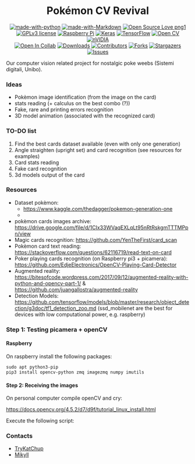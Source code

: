 <div align="center">

# Pokémon CV Revival

</div>

<div align="center">

[![made-with-python][made-with-phyton-shield]][made-with-phyton-url]
[![made-with-Markdown][made-with-markdown-shield]][made-with-markdown-url]
[![Open Source Love png1][open-source-shield]][open-source-url]
[![GPLv3 license][license-shield]][license-url]
[![Raspberry Pi][raspberry-shield]][raspberry-url]
[![Keras][keras-shield]][keras-url]
[![TensorFlow][tensorflow-shield]][tensorflow-url]
[![Open CV][opencv-shield]][opencv-url]
[![nVIDIA][nvidia-shield]][nvidia-url]
<br/>
[![Open In Collab][open-collab-shield]][open-collab-url]
[![Downloads][downloads-shield]][downloads-url]
[![Contributors][contributors-shield]][contributors-url]
[![Forks][forks-shield]][forks-url]
[![Stargazers][stars-shield]][stars-url]
[![Issues][issues-shield]][issues-url]
</div>

Our computer vision related project for nostalgic poke weebs (Sistemi digitali, Unibo).

### Ideas
- Pokèmon image identification (from the image on the card)
- stats reading (+ calculus on the best combo (?))
- Fake, rare and printing errors recognition
- 3D model animation (associated with the recognized card)

### TO-DO list
1. Find the best cards dataset available (even with only one generation)
2. Angle straighten (upright set) and card recognition (see resources for examples)
3. Card stats reading
4. Fake card recognition
5. 3d models output of the card

### Resources

- Dataset pokèmon:
  - https://www.kaggle.com/thedagger/pokemon-generation-one
  - 
- pokèmon cards images archive: https://drive.google.com/file/d/1CIx33WVaqEXLqLt95nRtRskgmTTTMPpn/view
- Magic cards recognition: https://github.com/YenTheFirst/card_scan
- Pokèmon card text reading: https://stackoverflow.com/questions/62116719/read-text-on-card
- Poker playing cards recognition (on Raspberry pi3 + picamera): https://github.com/EdjeElectronics/OpenCV-Playing-Card-Detector
- Augmented reality: https://bitesofcode.wordpress.com/2017/09/12/augmented-reality-with-python-and-opencv-part-1/ & https://github.com/juangallostra/augmented-reality
- Detection Models: https://github.com/tensorflow/models/blob/master/research/object_detection/g3doc/tf1_detection_zoo.md (ssd_mobilenet are the best for devices with low computational power, e.g. raspberry)

### Step 1: Testing picamera + openCV

#### Raspberry

On raspberry install the following packages:

```
sudo apt python3-pip
pip3 install opencv-python zmq imagezmq numpy imutils
```
#### Step 2: Receiving the images
On personal computer compile openCV and cry:

https://docs.opencv.org/4.5.2/d7/d9f/tutorial_linux_install.html

Execute the following script:
<script-name>

### Contacts
* [TryKatChup](https://www.linkedin.com/in/karina-chichifoi/?locale=en_US)
* [Mikyll](https://www.linkedin.com/in/michele-righi/?locale=en_US)

<!-- MARKDOWN LINKS & IMAGES -->
<!-- https://www.markdownguide.org/basic-syntax/#reference-style-links -->
[ask-me-anything-shield]: https://img.shields.io/badge/Ask%20me-anything-1abc9c.svg
[ask-me-anything-url]: https://github.com/TryKatChup/pokemon-cv-revival/issues
[open-collab-shield]: https://colab.research.google.com/assets/colab-badge.svg
[open-collab-url]: https://github.com/TryKatChup/pokemon-cv-revival/issues
[made-with-phyton-shield]: https://img.shields.io/badge/Made%20with-Python-14354C.svg
[made-with-phyton-url]: https://www.python.org/
[made-with-markdown-shield]: https://img.shields.io/badge/Made%20with-Markdown-1f425f.svg
[made-with-markdown-url]: http://commonmark.org
[open-source-shield]: https://badges.frapsoft.com/os/v1/open-source.png?v=103
[open-source-url]: https://github.com/ellerbrock/open-source-badges/
[license-shield]: https://img.shields.io/badge/License-GPLv3-blue.svg
[license-url]: http://perso.crans.org/besson/LICENSE.html
[raspberry-shield]: https://img.shields.io/badge/-RaspberryPi-C51A4A?&logo=Raspberry-Pi
[raspberry-url]: https://www.raspberrypi.org/
[keras-shield]: https://img.shields.io/badge/Keras-%23D00000.svg?logo=Keras&logoColor=white
[keras-url]: https://keras.io/
[tensorflow-shield]: https://img.shields.io/badge/TensorFlow-%23FF6F00.svg?logo=TensorFlow&logoColor=white
[tensorflow-url]: https://www.tensorflow.org/
[opencv-shield]: https://img.shields.io/badge/opencv-%23white.svg?logo=opencv&logoColor=white
[opencv-url]: https://opencv.org/
[nvidia-shield]: https://img.shields.io/badge/nVIDIA-%2376B900.svg?logo=nVIDIA&logoColor=white
[nvidia-url]: https://www.nvidia.com/

[downloads-shield]: https://img.shields.io/github/downloads/TryKatChup/pokemon-cv-revival/total
[downloads-url]: https://github.com/TryKatChup/pokemon-cv-revival/releases/latest
[contributors-shield]: https://img.shields.io/github/contributors/TryKatChup/pokemon-cv-revival
[contributors-url]: https://github.com/TryKatChup/pokemon-cv-revival/graphs/contributors
[forks-shield]: https://img.shields.io/github/forks/TryKatChup/pokemon-cv-revival
[forks-url]: https://github.com/TryKatChup/pokemon-cv-revival/network/members
[stars-shield]: https://img.shields.io/github/stars/TryKatChup/pokemon-cv-revival
[stars-url]: https://github.com/TryKatChup/pokemon-cv-revival/stargazers
[issues-shield]: https://img.shields.io/github/issues/TryKatChup/pokemon-cv-revival
[issues-url]: https://github.com/mikyll/TryKatChup/pokemon-cv-revival/issues
[linkedin-shield]: https://img.shields.io/badge/-LinkedIn-black.svg?logo=linkedin&colorB=0077B5
[linkedin-url]: https://www.linkedin.com/in/michele-righi/?locale=en_US
